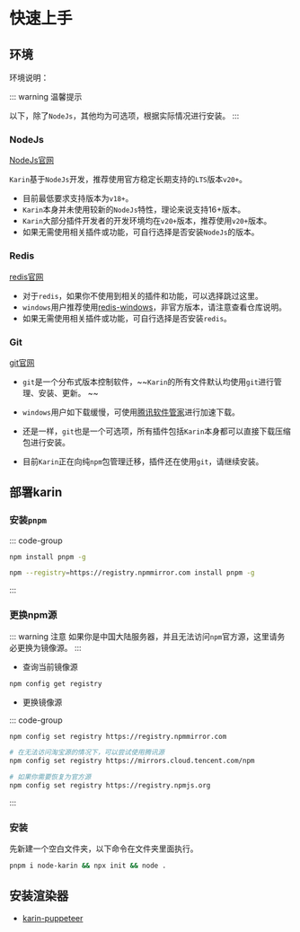 # 快速上手

## 环境

环境说明：

::: warning 温馨提示

以下，除了`NodeJs`，其他均为可选项，根据实际情况进行安装。
:::

### NodeJs

[NodeJs官网][NodeJs]

`Karin`基于`NodeJs`开发，推荐使用官方稳定长期支持的`LTS`版本`v20+`。

- 目前最低要求支持版本为`v18+`。
- `Karin`本身并未使用较新的`NodeJs`特性，理论来说支持16+版本。
- `Karin`大部分插件开发者的开发环境均在`v20+`版本，推荐使用`v20+`版本。
- 如果无需使用相关插件或功能，可自行选择是否安装`NodeJs`的版本。

### Redis

[redis官网](https://redis.io/)

- 对于`redis`，如果你不使用到相关的插件和功能，可以选择跳过这里。
- `windows`用户推荐使用[redis-windows][redis-windows]，非官方版本，请注意查看仓库说明。
- 如果无需使用相关插件或功能，可自行选择是否安装`redis`。

### Git

[git官网](https://git-scm.com/)

- `git`是一个分布式版本控制软件，~~`Karin`的所有文件默认均使用`git`进行管理、安装、更新。  ~~
- `windows`用户如下载缓慢，可使用[腾讯软件管家][腾讯软件管家]进行加速下载。
- 还是一样，`git`也是一个可选项，所有插件包括`Karin`本身都可以直接下载压缩包进行安装。

- 目前`Karin`正在向纯`npm`包管理迁移，插件还在使用`git`，请继续安装。

## 部署karin

### 安装`pnpm`

::: code-group

```bash [官方源]
npm install pnpm -g
```

```bash [国内源]
npm --registry=https://registry.npmmirror.com install pnpm -g
```

:::

### 更换npm源

::: warning 注意
如果你是中国大陆服务器，并且无法访问`npm`官方源，这里请务必更换为镜像源。
:::

- 查询当前镜像源

```bash
npm config get registry
```

- 更换镜像源

::: code-group

```bash [淘宝源]
npm config set registry https://registry.npmmirror.com
```

```bash [腾讯源]
# 在无法访问淘宝源的情况下，可以尝试使用腾讯源
npm config set registry https://mirrors.cloud.tencent.com/npm
```

```bash [官方源]
# 如果你需要恢复为官方源
npm config set registry https://registry.npmjs.org
```

:::

### 安装

先新建一个空白文件夹，以下命令在文件夹里面执行。

```bash
pnpm i node-karin && npx init && node .
```

## 安装渲染器

- [karin-puppeteer](./render.md)

[NodeJs]: https://nodejs.org/en
[腾讯软件管家]: https://sw.pcmgr.qq.com/1e05804bd17b358a8c88284df8331fcd/65fcde89/spcmgr/download/Git-2.44.0-64-bit.exe
[redis-windows]: https://github.com/redis-windows/redis-windows
